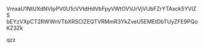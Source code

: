 VmxaU1NtUXdNVlpPV0U1cVVtdHdVbFpyVWtOVVJrVjVUbFZrYTAxck5YVlZS
bEYzVXpCT2RWWnVTbXRSClZEQTVRMmR3YkZveU5EMEtDbTUyZFE9PQoKZ3Zk

qzz